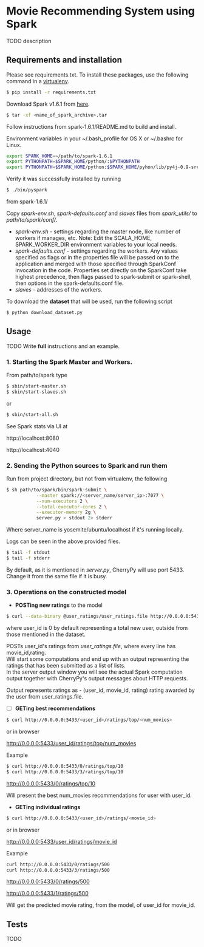 # Movie Recommending System using Spark

TODO description

## Requirements and installation

Please see requirements.txt.
To install these packages, use the following command in a <a href="http://docs.python-guide.org/en/latest/dev/virtualenvs/" target="_blank"> virtualenv</a>.
```bash
$ pip install -r requirements.txt
```
Download Spark v1.6.1 from <a href="http://spark.apache.org/downloads.html"> here</a>.
```bash
$ tar -xf <name_of_spark_archive>.tar
```
Follow instructions from spark-1.6.1/README.md to build and install.

Environment variables in your ~/.bash_profile for OS X or ~/.bashrc for Linux.
```bash
export SPARK_HOME=~/path/to/spark-1.6.1
export PYTHONPATH=$SPARK_HOME/python/:$PYTHONPATH
export PYTHONPATH=$SPARK_HOME/python:$SPARK_HOME/pyhon/lib/py4j-0.9-src.zip:$PYTHONPATH
```
Verify it was successfully installed by running 
```bash
$ ./bin/pyspark
```
from spark-1.6.1/

Copy <i>spark-env.sh</i>, <i>spark-defaults.conf</i> and <i>slaves</i> files 
from <i>spark_utils/</i> to <i>path/to/spark/conf/</i>. 
- <i>spark-env.sh</i> 
       - settings regarding the master node, like number of workers if manages, etc.
         Note: Edit the SCALA_HOME, SPARK_WORKER_DIR environment variables 
         to your local needs. 
- <i>spark-defaults.conf</i> 
       - settings regarding the workers. 
          Any values specified as flags or in the properties file will be 
          passed on to the 	application and merged with those specified 
          through SparkConf invocation in the code. 
          Properties set directly on the SparkConf take highest precedence, 
          then flags passed to spark-submit or spark-shell, 
          then options in the spark-defaults.conf file.
- <i>slaves</i> 
       - addresses of the workers.

To download the <b>dataset</b> that will be used, run the following script
```bash
$ python download_dataset.py
```

## Usage
TODO Write <b>full</b> instructions and an example. 
### 1. Starting the Spark Master and Workers.
From path/to/spark type
```bash
$ sbin/start-master.sh
$ sbin/start-slaves.sh
```
or 
```bash
$ sbin/start-all.sh
```
See Spark stats via UI at
 
http://localhost:8080 

http://localhost:4040
### 2. Sending the Python sources to Spark and run them
Run from project directory, but not from virtualenv, the following
```bash
$ sh path/to/spark/bin/spark-submit \
           --master spark://<server_name/server_ip>:7077 \
           --num-executors 2 \
           --total-executor-cores 2 \
           --executor-memory 2g \
           server.py > stdout 2> stderr
```
Where server_name is yosemite/ubuntu/localhost if it's running locally. 

Logs can be seen in the above provided files.
```bash
$ tail -f stdout
$ tail -f stderr
```
By default, as it is mentioned in <i>server.py</i>, CherryPy will use 
port 5433. 
Change it from the same file if it is busy.
### 3. <b>Operations on the constructed model</b>
- <b>POSTing new ratings</b> to the model
```bash
$ curl --data-binary @user_ratings/user_ratings.file http://0.0.0.0:5433/<user_id>/ratings
```
where user_id is 0 by default representing a total new user, 
outside from those mentioned in the dataset.

POSTs user_id's ratings from <i>user_ratings.file</i>, where 
every line has movie_id,rating. <br />
Will start some computations and end up with an output representing 
the ratings that has been submitted as a list of lists. <br />
In the server output window you will see the actual Spark computation 
output together with CherryPy's output messages about HTTP requests.

Output represents ratings as - (user_id, movie_id, rating)
rating awarded by the user from user_ratings.file.
- [ ] <b>GETing best recommendations</b>
```bash
$ curl http://0.0.0.0:5433/<user_id>/ratings/top/<num_movies>
```
or in browser 

http://0.0.0.0:5433/user_id/ratings/top/num_movies

Example
```bash
$ curl http://0.0.0.0:5433/0/ratings/top/10
$ curl http://0.0.0.0:5433/3/ratings/top/10
```
http://0.0.0.0:5433/0/ratings/top/10

Will present the best num_movies recommendations for user with user_id.
- <b>GETing individual ratings</b>
```bash
$ curl http://0.0.0.0:5433/<user_id>/ratings/<movie_id>
```
or in browser

http://0.0.0.0:5433/user_id/ratings/movie_id

Example
```bash
curl http://0.0.0.0:5433/0/ratings/500
curl http://0.0.0.0:5433/3/ratings/500
```
http://0.0.0.0:5433/0/ratings/500

http://0.0.0.0:5433/1/ratings/500

Will get the predicted movie rating, from the model, of 
user_id for movie_id. 

## Tests
TODO

